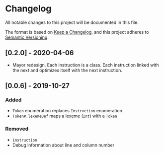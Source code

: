 # Changelog

All notable changes to this project will be documented in this file.

The format is based on [Keep a Changelog](https://keepachangelog.com/en/1.0.0/),
and this project adheres to [Semantic Versioning](https://semver.org/spec/v2.0.0.html).

## [0.2.0] - 2020-04-06

- Mayor redesign. Each instruction is a class. Each instruction linked
  with the next and optimizes itself with the next instruction.

## [0.0.6] - 2019-10-27

### Added

- `Token` enumeration replaces `Instruction` enumeration.
- `Token#.lexemeDef` maps a lexeme (`Int`) with a `Token`

### Removed

- `Instruction`
- Debug information about line and column number



